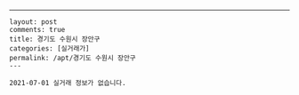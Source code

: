 ---
    layout: post
    comments: true
    title: 경기도 수원시 장안구
    categories: [실거래가]
    permalink: /apt/경기도 수원시 장안구
    ---

    2021-07-01 실거래 정보가 없습니다.

    